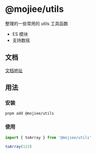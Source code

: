 # @mojiee/utils

整理的一些常用的 utils 工具函数

- ES 模块
- 支持数摇

## 文档

[文档地址](https://github.com/mojiefong/utils/blob/master/docs/globals.md)

## 用法

### 安装

```shell
pnpm add @mojiee/utils
```

### 使用

```javascript
import { toArray } from '@mojiee/utils'

toArray(123)
```
